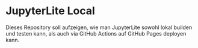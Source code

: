 # JupyterLite Local

Dieses Repository soll aufzeigen, wie man JupyterLite sowohl lokal builden und testen kann, als auch via GitHub Actions auf GitHub Pages deployen kann.